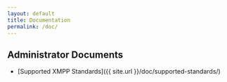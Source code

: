 ```yaml
---
layout: default
title: Documentation
permalink: /doc/
---
```


## Administrator Documents

* [Supported XMPP Standards]({{ site.url }}/doc/supported-standards/)

